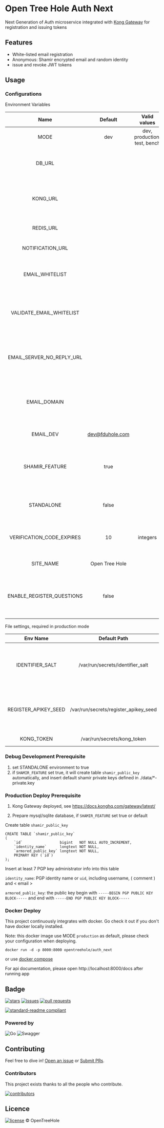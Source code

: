 # Open Tree Hole Auth Next

Next Generation of Auth microservice integrated with [Kong Gateway](https://github.com/Kong/kong) for registration and
issuing tokens

## Features

- White-listed email registration
- Anonymous: Shamir encrypted email and random identity
- issue and revoke JWT tokens

## Usage

### Configurations

Environment Variables

|           Name            |     Default     |         Valid values         |                                     Description                                      |
|:-------------------------:|:---------------:|:----------------------------:|:------------------------------------------------------------------------------------:|
|           MODE            |       dev       | dev, production, test, bench |                              if dev, log gorm debug sql                              |
|          DB_URL           |                 |                              |                     Database DSN, required in "production" mode                      |
|         KONG_URL          |                 |                              |             if STANDALONE is false, required to connect to kong gateway              |
|         REDIS_URL         |                 |                              |                           if not set, use go-cache instead                           |
|     NOTIFICATION_URL      |                 |                              |                       if not set, no notification will be sent                       |
|      EMAIL_WHITELIST      |                 |                              |               use ',' to separate emails; if not set, allow all emails               |
| VALIDATE_EMAIL_WHITELIST  |                 |                              | use ',' to separate emails; the emails in it will not be checked for year vs. suffix |
| EMAIL_SERVER_NO_REPLY_URL |                 |                              |     required in "production" mode; if not set, unable to send verification email     |
|       EMAIL_DOMAIN        |                 |                              |     required in "production" mode; if not set, unable to send verification email     |
|         EMAIL_DEV         | dev@fduhole.com |                              |                          send email if shamir update failed                          |
|      SHAMIR_FEATURE       |      true       |                              |       if enabled, check email shamir encryption when users register and login        |
|        STANDALONE         |      false      |                              |              if not set, this application not required to set KONG_URL               |
| VERIFICATION_CODE_EXPIRES |       10        |           integers           |                      register verification code expiration time                      |
|         SITE_NAME         | Open Tree Hole  |                              |                          title prefix of verification email                          |
| ENABLE_REGISTER_QUESTIONS |      false      |                              |        if set, user will be set "have not answered questions" when registered        |

File settings, required in production mode

|       Env Name       |             Default Path              | Default |                          Description                          |
|:--------------------:|:-------------------------------------:|:-------:|:-------------------------------------------------------------:|
|   IDENTIFIER_SALT    |   /var/run/secrets/identifier_salt    | 123456  |  hash salt for encrypting email; required in production mode  |
| REGISTER_APIKEY_SEED | /var/run/secrets/register_apikey_seed |         | register apikey; if not set, disable apikey register function |
|      KONG_TOKEN      |      /var/run/secrets/kong_token      |         |                        kong api token                         |

### Debug Development Prerequisite

1. set STANDALONE environment to true
2. if `SHAMIR_FEATURE` set true, it will create table `shamir_public_key` automatically, and insert default shamir private keys defined in ./data/*-private.key

### Production Deploy Prerequisite

1. Kong Gateway deployed, see https://docs.konghq.com/gateway/latest/

2. Prepare mysql/sqlite database, if `SHAMIR_FEATURE` set true or default

Create table `shamir_public_key`

```mysql
CREATE TABLE `shamir_public_key`
(
    `id`                 bigint   NOT NULL AUTO_INCREMENT,
    `identity_name`      longtext NOT NULL,
    `armored_public_key` longtext NOT NULL,
    PRIMARY KEY (`id`)
);
```

Insert at least 7 PGP key administrator info into this table

`identity_name`: PGP identity name or `uid`, including username, ( comment ) and < email >

`armored_public_key`: the public key begin with `-----BEGIN PGP PUBLIC KEY BLOCK-----` and end
with `-----END PGP PUBLIC KEY BLOCK-----`

### Docker Deploy

This project continuously integrates with docker. Go check it out if you don't have docker locally installed.

Note: this docker image use MODE `production` as default, please check your configuration when deploying.

```shell
docker run -d -p 8000:8000 opentreehole/auth_next
```

or use [docker compose](./docker-compose.yml)

For api documentation, please open http://localhost:8000/docs after running app

## Badge

[![stars](https://img.shields.io/github/stars/OpenTreeHole/auth_next)](https://github.com/OpenTreeHole/auth_next/stargazers)
[![issues](https://img.shields.io/github/issues/OpenTreeHole/auth_next)](https://github.com/OpenTreeHole/auth_next/issues)
[![pull requests](https://img.shields.io/github/issues-pr/OpenTreeHole/auth_next)](https://github.com/OpenTreeHole/auth_next/pulls)

[![standard-readme compliant](https://img.shields.io/badge/readme%20style-standard-brightgreen.svg?style=flat-square)](https://github.com/RichardLitt/standard-readme)

### Powered by

![Go](https://img.shields.io/badge/go-%2300ADD8.svg?style=for-the-badge&logo=go&logoColor=white)
![Swagger](https://img.shields.io/badge/-Swagger-%23Clojure?style=for-the-badge&logo=swagger&logoColor=white)

## Contributing

Feel free to dive in! [Open an issue](https://github.com/OpenTreeHole/auth_next/issues/new)
or [Submit PRs](https://github.com/OpenTreeHole/auth_next/compare).

### Contributors

This project exists thanks to all the people who contribute.

<a href="https://github.com/OpenTreeHole/auth_next/graphs/contributors">
  <img src="https://contrib.rocks/image?repo=OpenTreeHole/auth_next"  alt="contributors"/>
</a>

## Licence

[![license](https://img.shields.io/github/license/OpenTreeHole/auth_next)](https://github.com/OpenTreeHole/auth_next/blob/master/LICENSE)
© OpenTreeHole
